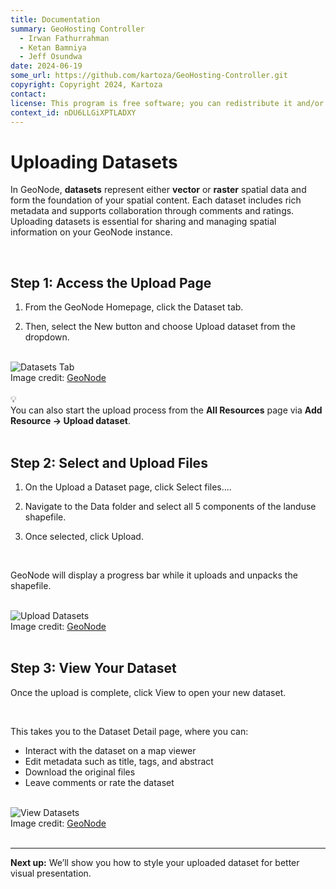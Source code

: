 ```yaml
---
title: Documentation
summary: GeoHosting Controller
  - Irwan Fathurrahman
  - Ketan Bamniya
  - Jeff Osundwa
date: 2024-06-19
some_url: https://github.com/kartoza/GeoHosting-Controller.git
copyright: Copyright 2024, Kartoza
contact:
license: This program is free software; you can redistribute it and/or modify it under the terms of the GNU Affero General Public License as published by the Free Software Foundation; either version 3 of the License, or (at your option) any later version.
context_id: nDU6LLGiXPTLADXY
---
```


# Uploading Datasets

In GeoNode, **datasets** represent either **vector** or **raster** spatial data and form the foundation of your spatial content. Each dataset includes rich metadata and supports collaboration through comments and ratings. Uploading datasets is essential for sharing and managing spatial information on your GeoNode instance.

<br>

## Step 1: Access the Upload Page

1. From the GeoNode <span class="ui-page-label">Homepage</span>, click the <span class="ui-generic-label">Dataset</span> tab.

2. Then, select the <span class="ui-generic-label">New</span> button and choose <span class="ui-generic-label">Upload dataset</span> from the dropdown.

<br>

<div class="image-with-caption">
  <img src="../../img/geonode-img-13.png" alt="Datasets Tab">
  <div class="caption">
    Image credit: <a href="https://geonode.org/" target="_blank">GeoNode</a>
  </div>
</div>

<br>

<div class="alert alert-hint">
  <div class="alert-icon">💡</div>
  <div class="alert-text">
    You can also start the upload process from the <strong>All Resources</strong> page via <strong>Add Resource → Upload dataset</strong>.
  </div>
</div>

<br>

## Step 2: Select and Upload Files

1. On the <span class="ui-page-label">Upload a Dataset</span> page, click <span class="ui-generic-label">Select files...</span>.

2. Navigate to the <span class="ui-filename">Data</span> folder and select all 5 components of the <span class="ui-filename">landuse</span> shapefile.

3. Once selected, click <span class="ui-generic-label">Upload</span>.

<br>

GeoNode will display a progress bar while it uploads and unpacks the shapefile.

<br>

<div class="image-with-caption">
  <img src="../../img/geonode-img-14.png" alt="Upload Datasets">
  <div class="caption">
    Image credit: <a href="https://geonode.org/" target="_blank">GeoNode</a>
  </div>
</div>

<br>

## Step 3: View Your Dataset

Once the upload is complete, click <span class="ui-generic-label">View</span> to open your new dataset. 

<br>

This takes you to the <span class="ui-page-label">Dataset Detail</span> page, where you can:

- Interact with the dataset on a map viewer
- Edit metadata such as title, tags, and abstract
- Download the original files
- Leave comments or rate the dataset

<br>

<div class="image-with-caption">
  <img src="../../img/geonode-img-15.png" alt="View Datasets">
  <div class="caption">
    Image credit: <a href="https://geonode.org/" target="_blank">GeoNode</a>
  </div>
</div>

<br>

---

**Next up:** We’ll show you how to style your uploaded dataset for better visual presentation.

<br>
